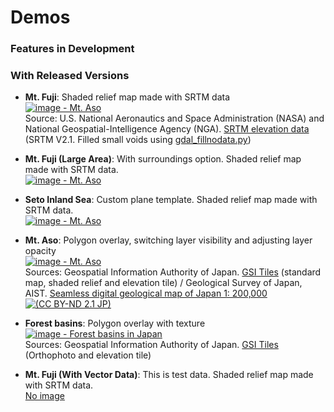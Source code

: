 # Demos

### Features in Development

### With Released Versions

* **Mt. Fuji**: Shaded relief map made with SRTM data  
 [![image - Mt. Aso](images/mt_fuji.png)](https://dl.dropboxusercontent.com/u/21526091/qgis-plugins/samples/threejs/mt_fuji.html)  
 Source: U.S. National Aeronautics and Space Administration (NASA) and National Geospatial-Intelligence Agency (NGA). [SRTM elevation data](http://www2.jpl.nasa.gov/srtm/cbanddataproducts.html) (SRTM V2.1. Filled small voids using [gdal_fillnodata.py](http://www.gdal.org/gdal_fillnodata.html))

* **Mt. Fuji (Large Area)**: With surroundings option. Shaded relief map made with SRTM data.  
 [![image - Mt. Aso](images/mt_fujiL.png)](https://dl.dropboxusercontent.com/u/21526091/qgis-plugins/samples/threejs/mt_fujiL.html)  

* **Seto Inland Sea**: Custom plane template. Shaded relief map made with SRTM data.  
 [![image - Mt. Aso](images/seto_inland_sea.png)](https://dl.dropboxusercontent.com/u/21526091/qgis-plugins/samples/threejs/seto_inland_sea.html)  

* **Mt. Aso**: Polygon overlay, switching layer visibility and adjusting layer opacity  
 [![image - Mt. Aso](images/mt_aso.png)](https://dl.dropboxusercontent.com/u/21526091/qgis-plugins/samples/aso-zan/aso-zan.html)  
 Sources: Geospatial Information Authority of Japan. [GSI Tiles](http://portal.cyberjapan.jp/help/development/) (standard map, shaded relief and elevation tile) / Geological Survey of Japan, AIST. [Seamless digital geological map of Japan 1: 200,000](https://gbank.gsj.jp/seamless/)  [![(CC BY-ND 2.1 JP)](images/ccbynd_s.png)](http://creativecommons.org/licenses/by-nd/2.1/jp/)  

* **Forest basins**: Polygon overlay with texture  
 [![image - Forest basins in Japan](images/forest_basin.png)](https://dl.dropboxusercontent.com/u/21526091/qgis-plugins/samples/forest_basin/slope.html)  
 Sources: Geospatial Information Authority of Japan. [GSI Tiles](http://portal.cyberjapan.jp/help/development/) (Orthophoto and elevation tile)  

* **Mt. Fuji (With Vector Data)**: This is test data. Shaded relief map made with SRTM data.  
[No image](https://dl.dropboxusercontent.com/u/21526091/qgis-plugins/samples/Qgis2threejsTest/dat-gui.html)
